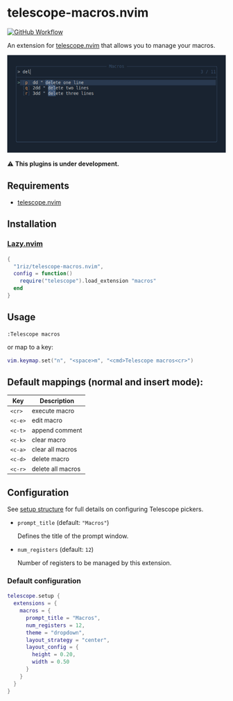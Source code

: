 # telescope-macros.nvim

[![GitHub Workflow](https://github.com/1riz/telescope-macros.nvim/actions/workflows/main.yml/badge.svg)](https://github.com/1riz/telescope-macros.nvim/actions/workflows/main.yml)

An extension for [telescope.nvim](https://github.com/nvim-telescope/telescope.nvim)
that allows you to manage your macros.

![Demo](./demo.png)

:warning: **This plugins is under development.**

## Requirements

- [telescope.nvim](https://github.com/nvim-telescope/telescope.nvim)

## Installation

### [Lazy.nvim](https://github.com/folke/lazy.nvim)

```lua
{
  "1riz/telescope-macros.nvim",
  config = function()
    require("telescope").load_extension "macros"
  end
}
```

## Usage

```vim
:Telescope macros
```

or map to a key:

```lua
vim.keymap.set("n", "<space>m", "<cmd>Telescope macros<cr>")
```

## Default mappings (normal and insert mode):

| Key     | Description                         |
| ------- | ----------------------------------- |
| `<cr>`  | execute macro                       |
| `<c-e>` | edit macro                          |
| `<c-t>` | append comment                      |
| `<c-k>` | clear macro                         |
| `<c-a>` | clear all macros                    |
| `<c-d>` | delete macro                        |
| `<c-r>` | delete all macros                   |

## Configuration

See [setup structure](https://github.com/nvim-telescope/telescope.nvim#telescope-setup-structure) for full details on configuring Telescope pickers.

- `prompt_title` (default: `"Macros"`)

  Defines the title of the prompt window.

- `num_registers` (default: `12`)

  Number of registers to be managed by this extension.

### Default configuration

```lua
telescope.setup {
  extensions = {
    macros = {
      prompt_title = "Macros",
      num_registers = 12,
      theme = "dropdown",
      layout_strategy = "center",
      layout_config = {
        height = 0.20,
        width = 0.50
      }
    }
  }
}
```
